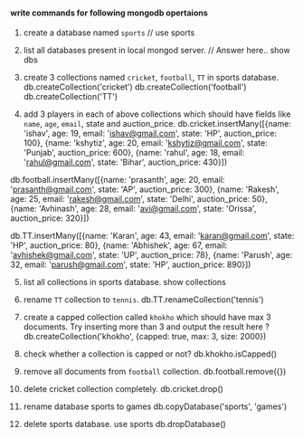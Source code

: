 #### write commands for following mongodb opertaions

1. create a database named `sports`
// use sports


2. list all databases present in local mongod server.
// Answer here..
show dbs

3. create 3 collections named `cricket`, `football`, `TT` in sports database.
db.createCollection('cricket')
db.createCollection('football')
db.createCollection('TT')

4. add 3 players in each of above collections which should have fields like `name`, `age`, `email`, state and auction_price.
db.cricket.insertMany([{name: 'ishav', age: 19, email: 'ishav@gmail.com', state: 'HP', auction_price: 100}, {name: 'kshytiz', age: 20, email: 'kshytiz@gmail.com', state: 'Punjab', auction_price: 600}, {name: 'rahul', age: 18, email: 'rahul@gmail.com', state: 'Bihar', auction_price: 430}])

db.football.insertMany([{name: 'prasanth', age: 20, email: 'prasanth@gmail.com', state: 'AP', auction_price: 300}, {name: 'Rakesh', age: 25, email: 'rakesh@gmail.com', state: 'Delhi', auction_price: 50}, {name: 'Avhinash', age: 28, email: 'avi@gmail.com', state: 'Orissa', auction_price: 320}])

db.TT.insertMany([{name: 'Karan', age: 43, email: 'karan@gmail.com', state: 'HP', auction_price: 80}, {name: 'Abhishek', age: 67, email: 'avhishek@gmail.com', state: 'UP', auction_price: 78}, {name: 'Parush', age: 32, email: 'parush@gmail.com', state: 'HP', auction_price: 890}])

5. list all collections in sports database.
show collections

6. rename `TT` collection to `tennis`.
db.TT.renameCollection('tennis')

7. create a capped collection called `khokho` which should have max 3 documents.
  Try inserting more than 3 and output the result here ?
db.createCollection('khokho', {capped: true, max: 3, size: 2000})

8. check whether a collection is capped or not?
db.khokho.isCapped()

9. remove all documents from `football` collection.
db.football.remove({})

10. delete cricket collection completely.
db.cricket.drop()

11. rename database sports to games
db.copyDatabase('sports', 'games')

12. delete sports database.
use sports db.dropDatabase()


